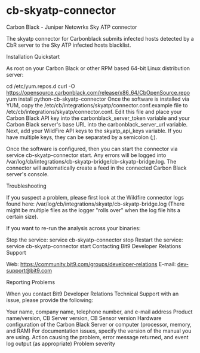 # cb-skyatp-connector

Carbon Black - Juniper Netowrks Sky ATP connector

The skyatp connector for Carbonblack submits infected hosts detected by a CbR server to the Sky ATP infected hosts blacklist.

Installation Quickstart

As root on your Carbon Black or other RPM based 64-bit Linux distribution server:

cd /etc/yum.repos.d
curl -O https://opensource.carbonblack.com/release/x86_64/CbOpenSource.repo
yum install python-cb-skyatp-connector
Once the software is installed via YUM, copy the /etc/cb/integrations/skyatp/connector.conf.example file to /etc/cb/integrations/skyatp/connector.conf. Edit this file and place your Carbon Black API key into the carbonblack_server_token variable and your Carbon Black server's base URL into the carbonblack_server_url variable. Next, add your WildFire API keys to the skyatp_api_keys variable. If you have multiple keys, they can be separated by a semicolon (;).

Once the software is configured, then you can start the connector via service cb-skyatp-connector start. Any errors will be logged into /var/log/cb/integrations/cb-skyatp-bridge/cb-skyatp-bridge.log. The connector will automatically create a feed in the connected Carbon Black server's console.

Troubleshooting

If you suspect a problem, please first look at the Wildfire connector logs found here: /var/log/cb/integrations/skyatp/cb-skyatp-bridge.log (There might be multiple files as the logger "rolls over" when the log file hits a certain size).

If you want to re-run the analysis across your binaries:

Stop the service: service cb-skyatp-connector stop
Restart the service: service cb-skyatp-connector start
Contacting Bit9 Developer Relations Support

Web: https://community.bit9.com/groups/developer-relations E-mail: dev-support@bit9.com

Reporting Problems

When you contact Bit9 Developer Relations Technical Support with an issue, please provide the following:

Your name, company name, telephone number, and e-mail address
Product name/version, CB Server version, CB Sensor version
Hardware configuration of the Carbon Black Server or computer (processor, memory, and RAM)
For documentation issues, specify the version of the manual you are using.
Action causing the problem, error message returned, and event log output (as appropriate)
Problem severity